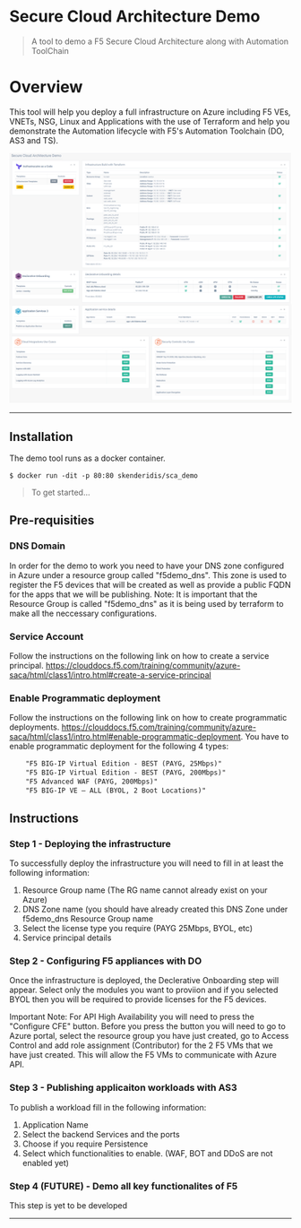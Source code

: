 # Secure Cloud Architecture Demo
> A tool to demo a F5 Secure Cloud Architecture along with Automation ToolChain


# Overview

This tool will help you deploy a full infrastructure on Azure including F5 VEs, VNETs, NSG, Linux and Applications with the use of Terraform and help you demonstrate the Automation lifecycle with F5's Automation Toolchain (DO, AS3 and TS). 

[![INSERT YOUR GRAPHIC HERE](https://github.com/skenderidis/sca_demo/blob/master/images/sca_11.png?raw=true)]()

---

## Installation
The demo tool runs as a docker container. 

```shell
$ docker run -dit -p 80:80 skenderidis/sca_demo
```

> To get started...

## Pre-requisities

### DNS Domain
In order for the demo to work you need to have your DNS zone configured in Azure under a resource group called "f5demo_dns". This zone is used to register the F5 devices that will be created as well as provide a public FQDN for the apps that we will be publishing. 
Note: It is important that the Resource Group is called "f5demo_dns" as it is being used by terraform to make all the neccessary configurations.

### Service Account
Follow the instructions on the following link on how to create a service principal. https://clouddocs.f5.com/training/community/azure-saca/html/class1/intro.html#create-a-service-principal 

### Enable Programmatic deployment
Follow the instructions on the following link on how to create programmatic deployments. https://clouddocs.f5.com/training/community/azure-saca/html/class1/intro.html#enable-programmatic-deployment.
You have to enable programmatic deployment for the following 4 types:

        "F5 BIG-IP Virtual Edition - BEST (PAYG, 25Mbps)"    
        "F5 BIG-IP Virtual Edition - BEST (PAYG, 200Mbps)"    
        "F5 Advanced WAF (PAYG, 200Mbps)"    
        "F5 BIG-IP VE – ALL (BYOL, 2 Boot Locations)"    
 

## Instructions

### Step 1 - Deploying the infrastructure
To successfully deploy the infrastructure you will need to fill in at least the following information:
1) Resource Group name (The RG name cannot already exist on your Azure)
2) DNS Zone name (you should have already created this DNS Zone under f5demo_dns Resource Group name
3) Select the license type you require (PAYG 25Mbps, BYOL, etc)
4) Service principal details

### Step 2 - Configuring F5 appliances with DO
Once the infrastructure is deployed, the Declerative Onboarding step will appear. 
Select only the modules you want to proviion and if you selected BYOL then you will be required to provide licenses for the F5 devices.

Important Note: For API High Availability you will need to press the "Configure CFE" button. Before you press the button you will need to go to Azure portal, select the resource group you have just created, go to Access Control and add role assignment (Contributor) for the 2 F5 VMs that we have just created. This will allow the F5 VMs to communicate with Azure API.

### Step 3 - Publishing applicaiton workloads with AS3
To  publish a workload  fill in the following information:
1) Application Name
2) Select the backend Services and the ports
3) Choose if you require Persistence
4) Select which functionalities to enable. (WAF, BOT and DDoS are not enabled yet)

### Step 4 (FUTURE) - Demo all key functionalites of F5
This step is yet to be developed

---


